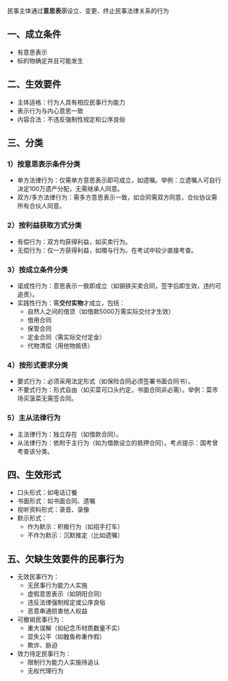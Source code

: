 民事主体通过**意思表示**设立、变更、终止民事法律关系的行为
## 一、成立条件
- 有意思表示
- 标的物确定并且可能发生
## 二、生效要件
- 主体适格：行为人具有相应民事行为能力
- 表示行为与内心意思一致
- 内容合法：不违反强制性规定和公序良俗
## 三、分类
### 1）按意思表示条件分类
- 单方法律行为：仅需单方意思表示即可成立，如遗嘱。举例：立遗嘱人可自行决定100万遗产分配，无需继承人同意。
- 双方/多方法律行为：需多方意思表示一致，如合同需双方同意，合伙协议需所有合伙人同意。
### 2）按利益获取方式分类
- 有偿行为：双方均获得利益，如买卖行为。
- 无偿行为：仅一方获得利益，如赠与行为。在考试中较少直接考查。
### 3）按成立条件分类
- 诺成性行为：意思表示一致即成立（如钢铁买卖合同，签字后即生效，违约可追责）。
- 实践性行为：需**交付实物**才成立，包括：
    - 自然人之间的借贷（如借款5000万需实际交付才生效）
    - 借用合同
    - 保管合同
    - 定金合同（需实际交付定金）
	- 代物清偿（用他物抵债）
### 4）按形式要求分类

- 要式行为：必须采用法定形式（如保险合同必须签署书面合同书）。
- 不要式行为：形式自由（如买菜可口头约定，书面合同非必需）。举例：菜市场买菠菜无需签合同。

### 5）主从法律行为

- 主法律行为：独立存在（如借款合同）。
- 从法律行为：依附于主行为（如为借款设立的抵押合同）。考点提示：国考曾考查该分类。
## 四、生效形式
- 口头形式：如电话订餐
- 书面形式：如书面合同、遗嘱
- 视听资料形式：录音、录像
- 默示形式：
    - 作为默示：积极行为（如招手打车）
    - 不作为默示：沉默推定（比如遗嘱）
## 五、欠缺生效要件的民事行为
- 无效民事行为：
    - 无民事行为能力人实施
    - 虚假意思表示（如阴阳合同）
    - 违反法律强制规定或公序良俗
    - 恶意串通损害他人权益
- 可撤销民事行为：
    - 重大误解（如纪念币材质数量不实）
    - 显失公平（如鳇鱼称重作假）
    - 欺诈、胁迫
- 效力待定民事行为：
    - 限制行为能力人实施待追认
    - 无权代理行为
